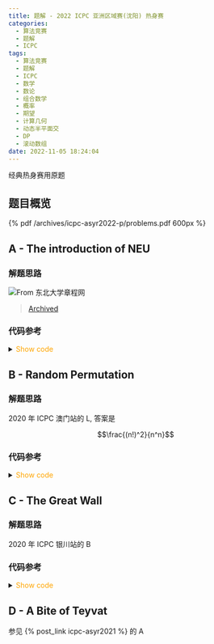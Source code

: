```yaml
---
title: 题解 - 2022 ICPC 亚洲区域赛(沈阳) 热身赛
categories:
  - 算法竞赛
  - 题解
  - ICPC
tags:
  - 算法竞赛
  - 题解
  - ICPC
  - 数学
  - 数论
  - 组合数学
  - 概率
  - 期望
  - 计算几何
  - 动态半平面交
  - DP
  - 滚动数组
date: 2022-11-05 18:24:04
---
```


经典热身赛用原题

<!-- more -->

## 题目概览

{% pdf /archives/icpc-asyr2022-p/problems.pdf 600px %}

## A - The introduction of NEU

### 解题思路

![From [东北大学章程网](https://www.neu.edu.cn/constitution/)](https://www.neu.edu.cn/_upload/article/images/79/50/8e18ed5a474dbe9d8832be585c16/c49f2c5a-f6f7-43c6-839a-467587e9f809.jpg)

> [Archived](https://web.archive.org/web/20220814200414/https://www.neu.edu.cn/constitution/)

### 代码参考

<details>
<summary><font color='orange'>Show code</font></summary>

{% include_code lang:php title:A misc/icpc-asyr2022-p/A.php %}

</details>

## B - Random Permutation

### 解题思路

2020 年 ICPC 澳门站的 L, 答案是

$$\frac{(n!)^2}{n^n}$$

### 代码参考

<details>
<summary><font color='orange'>Show code</font></summary>

{% include_code lang:py title:B misc/icpc-asyr2022-p/B.py %}

</details>

## C - The Great Wall

### 解题思路

2020 年 ICPC 银川站的 B

### 代码参考

<details>
<summary><font color='orange'>Show code</font></summary>

{% include_code lang:cpp title:C icpc-asyr2022-p/C.cpp %}

</details>

## D - A Bite of Teyvat

参见 {% post_link icpc-asyr2021 %} 的 A
